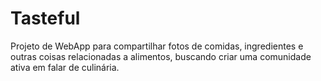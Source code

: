 # Tasteful
Projeto de WebApp para compartilhar fotos de comidas, ingredientes e outras coisas relacionadas a alimentos, buscando criar uma comunidade ativa em falar de culinária.

